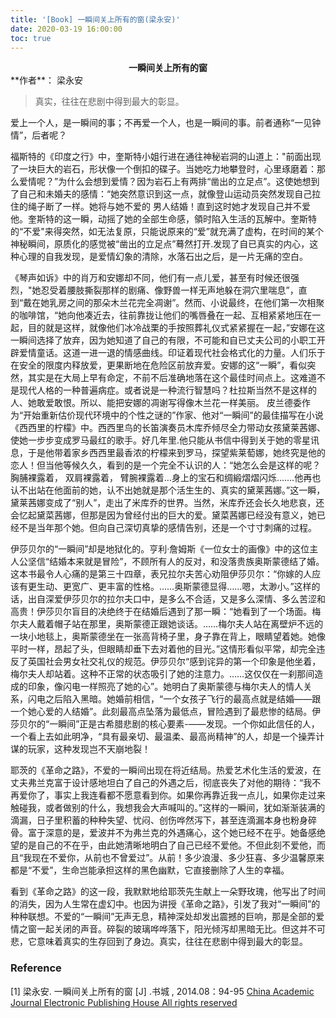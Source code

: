```yaml
---
title: '[Book] 一瞬间关上所有的窗(梁永安)'
date: 2020-03-19 16:00:00
toc: true
---
```




<center><b>一瞬间关上所有的窗</b></center>
**作者**： 梁永安

> 真实，往往在悲剧中得到最大的彰显。

爱上一个人，是一瞬间的事；不再爱一个人，也是一瞬间的事。前者通称“一见钟情”，后者呢？

福斯特的《印度之行》中，奎斯特小姐行进在通往神秘岩洞的山道上："前面出现了一块巨大的岩石，形状像一个倒扣的碟子。当她吃力地攀登时，心里琢磨着：那么爱情呢？”为什么会想到爱情？因为岩石上有两排“凿出的立足点”。这使她想到了自己和未婚夫的感情：“她突然意识到这一点，就像登山运动员突然发现自己拉住的绳子断了一样。她将与她不爱的 男人结婚！直到这时她才发现自己并不爱他。奎斯特的这一瞬，动摇了她的全部生命感，領时陷入生活的瓦解中。奎斯特的“不爱"来得突然，如无法复原，只能说原来的“爱”就充满了虚构，在时间的某个神秘瞬间，原质化的感觉被“凿出的立足点”蓦然打开.发现了自已真实的内心，这种心理的自我发现，是爱情幻象的清除，水落石出之后，是一片无痛的空白。

《琴声如诉》中的肖万和安娜却不同，他们有一点儿爱，甚至有时候还很强烈，"她忍受着腰肢撕裂那样的剧痛、像野兽一样无声地躲在洞穴里喘息”，直到“戴在她乳房之间的那朵木兰花完全凋谢”。然而、小说最终，在他们第一次相聚的咖啡馆，“她向他凑近去，往前靠拢让他们的嘴唇叠在一起、互相紧紧地压在一起，目的就是这样，就像他们冰冷战栗的手按照葬礼仪式紧紧握在一起，”安娜在这一瞬间选择了放弃，因为她知道了自己的有限，不可能和自已丈夫公司的小职工开辟爱情童话。这道一进一退的情感曲线。印证着现代社会格式化的力量。人们乐于在安全的限度内释放爱，更果断地在危险区前放弃爱。安娜的这“一瞬”，看似突然，其实是在大局上早有命定，不前不后准确地落在这个最佳时间点上。这难道不是现代人格的一种普遍病症。或者说是一种流行智慧吗？杜拉斯当然不是这样的人、她敢爱敢恨。所以、能把安娜的凋谢写得像木兰花一样美丽。
皮兰德委作为“开始重新估价现代环境中的个性之谜的”作家、他对“一瞬间”的最佳描写在小说《西西里的柠檬》中。西西里鸟的长笛演奏员木库乔倾尽全力带动女孩黛莱茜娜、使她一步步变成罗马最红的歌手。好几年里.他只能从书信中得到关于她的零星讯息，于是他带着家乡西西里最香浓的柠檬来到罗马，探望紫莱萄娜，她终究是他的恋人！但当他等候久久，看到的是一个完全不认识的人：“她怎么会是这样的呢？胸脯裸露着， 双肩裸露着， 臂腕裸露着…身上的宝石和绸緞熠熠闪烁.……他再也认不出站在他面前的她，认不出她就是那个活生生的、真实的黛莱茜娜。”这一瞬，黛莱茜娜变成了“别人”，走出了米库乔的世界。当然，米库乔还会长久地悲哀，还会忆起黛菜茜娜，但那是因为曾经付出的巨大的爱。黛菜茜娜已经没有意义，她已经不是当年那个她。但向自己深切真挚的感情告别，还是一个寸寸刺痛的过程。

伊莎贝尔的“一瞬间”却是地狱化的。亨利·詹姆斯《一位女士的画像》中的这位主人公坚信“结婚本来就是冒险”，不顾所有人的反对，和没落贵族奥斯蒙德结了婚。这本书最令人心痛的是第三十四章，表兄拉尔夫苦心劝阻伊莎贝尔：“你嫁的人应该有更生动、更宽广、更丰富的性格。……奥斯蒙德显得……嗯，太渺小。”这样的话，出自深爱伊莎贝尔的拉尔夫口中，是多么不合适，又是多么深情、多么苦涩和高贵！伊莎贝尔盲目的决绝终于在结婚后遇到了那一瞬：“她看到了一个场面。梅尔夫人戴着帽子站在那里，奥斯蒙德正跟她谈话。……梅尔夫人站在离壁炉不远的一块小地毯上，奥斯蒙德坐在一张高背椅子里，身子靠在背上，眼睛望着她。她像平时一样，昂起了头，但眼睛却垂下去对着他的目光。”这情形看似平常，却完全违反了英国社会男女社交礼仪的规范。伊莎贝尔“感到诧异的第一个印象是他坐着，梅尔夫人却站着。这种不正常的状态吸引了她的注意力。……这仅仅在一刹那间造成的印象，像闪电一样照亮了她的心”。她明白了奥斯蒙德与梅尔夫人的情人关系，闪电之后陷入黑暗。她婚前相信，“一个女孩子飞行的最高点就是结婚——跟一个她心爱的人结婚”。此刻最高点坠落为最低点，冒险遇到了最悲惨的结局。伊莎贝尔的“一瞬间”正是古希腊悲剧的核心要素-——发现。一个你如此信任的人，一个看上去如此明净，“具有最亲切、最温柔、最高尚精神”的人，却是一个操弄计谋的玩家，这种发现岂不天崩地裂！

耶茨的《革命之路》，不爱的一瞬间出现在将近结局。热爱艺术化生活的爱波，在丈夫弗兰克富于设计感地坦白了自己的外遇之后，彻底丧失了对他的期待：“我不再爱你了，事实上我连看都不愿意看到你。如果你再靠近我一点儿，如果你走过来触碰我，或者做别的什么，我想我会大声喊叫的。”这样的一瞬间，犹如渐渐装满的滴漏，日子里积蓄的种种失望、忧闷、创伤哗然泻下，甚至连滴漏本身也粉身碎骨。富于深意的是，爱波并不为弗兰克的外遇痛心，这个她已经不在乎。她备感绝望的是自己的不在乎，由此她清晰地明白了自己已经不爱他。不但此刻不爱他，而且“我现在不爱你，从前也不曾爱过”。从前！多少浪漫、多少狂喜、多少温馨原来都是“不爱”，生命岂能承担这样的黑色幽默，它直接删除了人生的幸福。

看到《革命之路》的这一段，我默默地给耶茨先生献上一朵野玫瑰，他写出了时间的消失，因为人生常在虚幻中。也因为讲授《革命之路》，引发了我对“一瞬间”的种种联想。不爱的“一瞬间”无声无息，精神深处却发出震撼的巨响，那是全部的爱情之窗一起关闭的声音。碎裂的玻璃哗哗落下，阳光倾泻却黑暗无比。但这并不可悲，它意味着真实的生存回到了身边。真实，往往在悲剧中得到最大的彰显。



### Reference

[1] 梁永安. 一瞬间关上所有的窗 [J] .书城 , 2014.08：94-95 [China Academic Journal Electronic Publishing House All rights reserved ](http://www.cnki.net)
